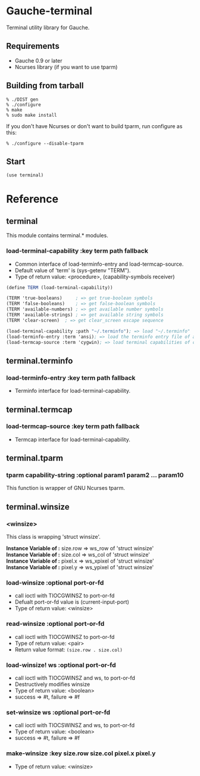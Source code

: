 # Gauche-terminal
Terminal utility library for Gauche.

## Requirements
* Gauche 0.9 or later
* Ncurses library (if you want to use tparm)

## Building from tarball
```shell
% ./DIST gen
% ./configure
% make
% sudo make install
```
    
If you don't have Ncurses or don't want to build tparm,
run configure as this:
```shell
% ./configure --disable-tparm
```

## Start
```scheme
(use terminal)
```

# Reference
## terminal
This module contains terminal.* modules.

### load-terminal-capability :key term path fallback
* Common interface of load-terminfo-entry and load-termcap-source.    
* Default value of 'term' is (sys-getenv "TERM").
* Type of return value: \<procedure\>, (capability-symbols receiver)

```scm
(define TERM (load-terminal-capability))

(TERM 'true-booleans)     ; => get true-boolean symbols
(TERM 'false-booleans)    ; => get false-boolean symbols
(TERM 'available-numbers) ; => get available number symbols
(TERM 'available-strings) ; => get available string symbols
(TERM 'clear-screen)  ; => get clear_screen escape sequence

(load-terminal-capability :path "~/.terminfo"); => load "~/.terminfo"
(load-terminfo-entry :term 'ansi); => load the terminfo entry file of ansi
(load-termcap-source :term 'cygwin); => load terminal capabilities of cygwin, from termcap source
```

## terminal.terminfo
### load-terminfo-entry :key term path fallback
* Terminfo interface for load-terminal-capability.


## terminal.termcap
### load-termcap-source :key term path fallback
* Termcap interface for load-terminal-capability.


## terminal.tparm
### tparm capability-string :optional param1 param2 ... param10
This function is wrapper of GNU Ncurses tparm.


## terminal.winsize
### \<winsize\>
This class is wrapping 'struct winsize'.    
    
**Instance Variable of <winsize>:** size.row => ws_row of 'struct winsize'    
**Instance Variable of <winsize>:** size.col => ws_col of 'struct winsize'    
**Instance Variable of <winsize>:** pixel.x  => ws_xpixel of 'struct winsize'    
**Instance Variable of <winsize>:** pixel.y  => ws_ypixel of 'struct winsize'    

### load-winsize :optional port-or-fd
* call ioctl with TIOCGWINSZ to port-or-fd
* Defualt port-or-fd value is (current-input-port)
* Type of return value: \<winsize\>

### read-winsize :optional port-or-fd
* call ioctl with TIOCGWINSZ to port-or-fd
* Type of return value: \<pair\>
* Return value format: ```(size.row . size.col)```

### load-winsize! ws :optional port-or-fd
* call ioctl with TIOCGWINSZ and ws, to port-or-fd
* Destructively modifies winsize
* Type of return value: \<boolean\>
* success => #t, failure => #f

### set-winsize ws :optional port-or-fd
* call ioctl with TIOCSWINSZ and ws, to port-or-fd
* Type of return value: \<boolean\>
* success => #t, failure => #f

### make-winsize :key size.row size.col pixel.x pixel.y
* Type of return value: \<winsize\>
